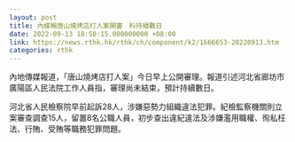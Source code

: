 ```yaml
---
layout: post
title: 內媒稱唐山燒烤店打人案開審　料持續數日
date: 2022-09-13 18:50:15.000000000 +08:00
link: https://news.rthk.hk/rthk/ch/component/k2/1666653-20220913.htm
categories: rthk
---
```


內地傳媒報道，「唐山燒烤店打人案」今日早上公開審理。報道引述河北省廊坊市廣陽區人民法院工作人員指，審理尚未結束，預計持續數日。

河北省人民檢察院早前起訴28人，涉嫌惡勢力組織違法犯罪。紀檢監察機關則立案審查調查15人，留置8名公職人員，初步查出違紀違法及涉嫌濫用職權、徇私枉法、行賄、受賄等職務犯罪問題。
